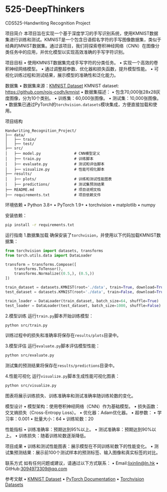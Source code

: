 # 525-DeepThinkers

CDS525-Handwriting Recognition Project

项目简介
本项目旨在实现一个基于深度学习的手写识别系统，使用KMNIST数据集进行训练和测试。KMNIST是一个包含日语假名字符的手写图像数据集，类似于经典的MNIST数据集。通过该项目，我们将探索卷积神经网络（CNN）在图像分类任务中的应用，并优化模型以实现高效准确的手写字符识别。

项目目标
• 使用KMNIST数据集完成手写字符的分类任务。
• 实现一个高效的卷积神经网络模型。
• 通过调整超参数、优化器和损失函数，提升模型性能。
• 可视化训练过程和测试结果，展示模型的准确性和泛化能力。

数据集
• 数据集来源：[KMNIST Dataset]()
KMNIST dataset: https://github.com/rois-codh/kmnist 
• 数据集描述：
• 包含70,000张28x28灰度图像，分为10个类别。
• 训练集：60,000张图像。
• 测试集：10,000张图像。
• 数据集已通过PyTorch的`torchvision.datasets`模块集成，方便直接加载和使用。

项目结构
```
Handwriting_Recognition_Project/
├── data/
│   ├── train/
│   ├── test/
├── src/
│   ├── model.py               # CNN模型定义
│   ├── train.py               # 训练脚本
│   ├── evaluate.py            # 测试和评估脚本
│   ├── visualize.py           # 性能可视化脚本
├── results/
│   ├── plots/                 # 训练和测试性能图表
│   ├── predictions/           # 测试集预测结果
├── README.md                  # 项目说明文档
├── requirements.txt           # 项目依赖文件
```

环境依赖
• Python 3.8+
• PyTorch 1.9+
• torchvision
• matplotlib
• numpy

安装依赖：
```bash
pip install -r requirements.txt
```

运行指南
1.数据集加载
确保安装了`torchvision`，并使用以下代码加载KMNIST数据集：
```python
from torchvision import datasets, transforms
from torch.utils.data import DataLoader

transform = transforms.Compose([
    transforms.ToTensor(),
    transforms.Normalize((0.5,), (0.5,))
])

train_dataset = datasets.KMNIST(root='./data', train=True, download=True, transform=transform)
test_dataset = datasets.KMNIST(root='./data', train=False, download=True, transform=transform)

train_loader = DataLoader(train_dataset, batch_size=64, shuffle=True)
test_loader = DataLoader(test_dataset, batch_size=1000, shuffle=False)
```

2.模型训练
运行`train.py`脚本开始训练模型：
```bash
python src/train.py
```

训练过程中的损失和准确率将保存在`results/plots`目录中。

3.模型评估
运行`evaluate.py`脚本评估模型性能：
```bash
python src/evaluate.py
```

测试集的预测结果将保存在`results/predictions`目录中。

4.性能可视化
运行`visualize.py`脚本生成性能可视化图表：
```bash
python src/visualize.py
```

图表将展示训练损失、训练准确率和测试准确率随训练轮数的变化。

模型设计
• 模型架构：使用卷积神经网络（CNN）作为基础模型。
• 损失函数：交叉熵损失（Cross-Entropy Loss）。
• 优化器：Adam优化器。
• 超参数：
• 学习率：0.001
• 批量大小：64
• 训练轮数：20

性能指标
• 训练准确率：预期达到95%以上。
• 测试准确率：预期达到90%以上。
• 训练损失：随着训练轮数逐渐降低。

项目成果
• 训练和测试性能图表：展示模型在不同训练轮数下的性能变化。
• 测试集预测结果：展示前100个测试样本的预测标签、输入图像和真实标签的对比。

联系方式
如有任何问题或建议，请通过以下方式联系：
• Email:lixinlin@ln.hk
• GitHub:3094973309@qq.com

参考文献
• [KMNIST Dataset]()
• [PyTorch Documentation]()
• [Torchvision Datasets]()

